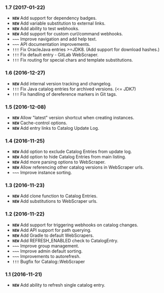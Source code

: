 ### 1.7 (2017-01-22)

* __`NEW`__ Add support for dependency badges.
* __`NEW`__ Add variable substitution to external links.
* __`NEW`__ Add ability to test webhooks.
* __`NEW`__ Add support for custom curl/command webhooks.
* __`~~~`__ Improve navigation and add help text.
* __`~~~`__ API documentation improvements.
* __`!!!`__ Fix OracleJava entries >=JDK8. (Add support for download hashes.)
* __`!!!`__ Fix default entry - GitLab WebScraper.
* __`!!!`__ Fix routing for special chars and template substitutions.


### 1.6 (2016-12-27)

* __`NEW`__ Add internal version tracking and changelog.
* __`!!!`__ Fix Java catalog entries for archived versions. (<= JDK7)
* __`!!!`__ Fix handling of dereference markers in Git tags.


### 1.5 (2016-12-08)

* __`NEW`__ Allow "latest" version shortcut when creating instances.
* __`NEW`__ Cache-control options.
* __`NEW`__ Add entry links to Catalog Update Log.


### 1.4 (2016-11-25)

* __`NEW`__ Add option to exclude Catalog Entries from update log.
* __`NEW`__ Add option to hide Catalog Entries from main listing.
* __`NEW`__ Add more parsing options to WebScraper.
* __`NEW`__ Allow referencing other catalog versions in WebScraper urls.
* __`~~~`__ Improve instance sorting.


### 1.3 (2016-11-23)

* __`NEW`__ Add clone function to Catalog Entries.
* __`NEW`__ Add substitutions to WebScraper urls.


### 1.2 (2016-11-22)

* __`NEW`__ Add support for triggering webhooks on catalog changes.
* __`NEW`__ Add API support for path querying.
* __`NEW`__ Add Gradle to default WebScrapers.
* __`NEW`__ Add REFRESH_ENABLED check to CatalogEntry.
* __`~~~`__ Improve group management.
* __`~~~`__ Improve admin default sorting.
* __`~~~`__ Improvements to autorefresh.
* __`!!!`__ Bugfix for Catalog::WebScraper


### 1.1 (2016-11-21)

* __`NEW`__ Add ability to refresh single catalog entry.
